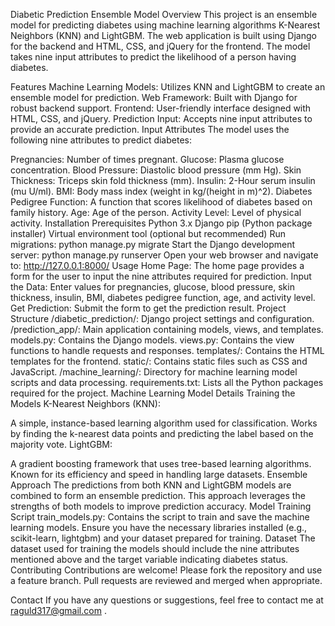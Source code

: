 Diabetic Prediction Ensemble Model Overview This project is an ensemble model for predicting diabetes using machine learning algorithms K-Nearest Neighbors (KNN) and LightGBM. The web application is built using Django for the backend and HTML, CSS, and jQuery for the frontend. The model takes nine input attributes to predict the likelihood of a person having diabetes.

Features Machine Learning Models: Utilizes KNN and LightGBM to create an ensemble model for prediction. Web Framework: Built with Django for robust backend support. Frontend: User-friendly interface designed with HTML, CSS, and jQuery. Prediction Input: Accepts nine input attributes to provide an accurate prediction. Input Attributes The model uses the following nine attributes to predict diabetes:

Pregnancies: Number of times pregnant. Glucose: Plasma glucose concentration. Blood Pressure: Diastolic blood pressure (mm Hg). Skin Thickness: Triceps skin fold thickness (mm). Insulin: 2-Hour serum insulin (mu U/ml). BMI: Body mass index (weight in kg/(height in m)^2). Diabetes Pedigree Function: A function that scores likelihood of diabetes based on family history. Age: Age of the person. Activity Level: Level of physical activity. Installation Prerequisites Python 3.x Django pip (Python package installer) Virtual environment tool (optional but recommended) Run migrations: python manage.py migrate Start the Django development server: python manage.py runserver Open your web browser and navigate to: http://127.0.0.1:8000/ Usage Home Page: The home page provides a form for the user to input the nine attributes required for prediction. Input the Data: Enter values for pregnancies, glucose, blood pressure, skin thickness, insulin, BMI, diabetes pedigree function, age, and activity level. Get Prediction: Submit the form to get the prediction result. Project Structure /diabetic_prediction/: Django project settings and configuration. /prediction_app/: Main application containing models, views, and templates. models.py: Contains the Django models. views.py: Contains the view functions to handle requests and responses. templates/: Contains the HTML templates for the frontend. static/: Contains static files such as CSS and JavaScript. /machine_learning/: Directory for machine learning model scripts and data processing. requirements.txt: Lists all the Python packages required for the project. Machine Learning Model Details Training the Models K-Nearest Neighbors (KNN):

A simple, instance-based learning algorithm used for classification. Works by finding the k-nearest data points and predicting the label based on the majority vote. LightGBM:

A gradient boosting framework that uses tree-based learning algorithms. Known for its efficiency and speed in handling large datasets. Ensemble Approach The predictions from both KNN and LightGBM models are combined to form an ensemble prediction. This approach leverages the strengths of both models to improve prediction accuracy. Model Training Script train_models.py: Contains the script to train and save the machine learning models. Ensure you have the necessary libraries installed (e.g., scikit-learn, lightgbm) and your dataset prepared for training. Dataset The dataset used for training the models should include the nine attributes mentioned above and the target variable indicating diabetes status. Contributing Contributions are welcome! Please fork the repository and use a feature branch. Pull requests are reviewed and merged when appropriate.


Contact If you have any questions or suggestions, feel free to contact me at raguld317@gmail.com .
